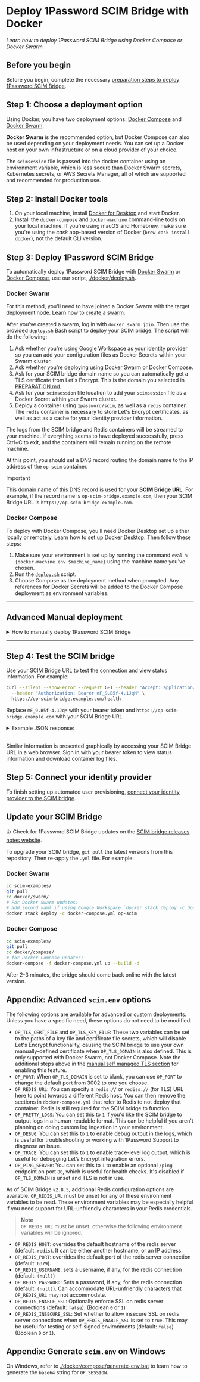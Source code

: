 # Deploy 1Password SCIM Bridge with Docker

*Learn how to deploy 1Password SCIM Bridge using Docker Compose or Docker Swarm.*

## Before you begin

Before you begin, complete the necessary [preparation steps to deploy 1Password SCIM Bridge](/PREPARATION.md).

## Step 1: Choose a deployment option

Using Docker, you have two deployment options: [Docker Compose](https://docs.docker.com/compose/) and [Docker Swarm](https://docs.docker.com/engine/swarm/).

**Docker Swarm** is the recommended option, but Docker Compose can also be used depending on your deployment needs. You can set up a Docker host on your own infrastructure or on a cloud provider of your choice.

The `scimsession` file is passed into the docker container using an environment variable, which is less secure than Docker Swarm secrets, Kubernetes secrets, or AWS Secrets Manager, all of which are supported and recommended for production use.

## Step 2: Install Docker tools

1. On your local machine, install [Docker for Desktop](https://www.docker.com/products/docker-desktop) and start Docker.
2. Install the `docker-compose` and `docker-machine` command-line tools on your local machine. If you're using macOS and Homebrew, make sure you're using the _cask_ app-based version of Docker (`brew cask install docker`), not the default CLI version.

## Step 3: Deploy 1Password SCIM Bridge

To automatically deploy 1Password SCIM Bridge with [Docker Swarm](#docker-swarm) or [Docker Compose](#docker-compose), use our script, [./docker/deploy.sh](deploy.sh).

### Docker Swarm

For this method, you'll need to have joined a Docker Swarm with the target deployment node. Learn how to [create a swarm](https://docs.docker.com/engine/swarm/swarm-tutorial/create-swarm/).

After you've created a swarm, log in with `docker swarm join`. Then use the provided [`deploy.sh`](/docker/deploy.sh) Bash script to deploy your SCIM bridge. The script will do the following:

1. Ask whether you're using Google Workspace as your identity provider so you can add your configuration files as Docker Secrets within your Swarm cluster.
2. Ask whether you're deploying using Docker Swarm or Docker Compose.
3. Ask for your SCIM bridge domain name so you can automatically get a TLS certificate from Let's Encrypt. This is the domain you selected in [PREPARATION.md](/PREPARATION.md).
4. Ask for your `scimsession` file location to add your `scimsession` file as a Docker Secret within your Swarm cluster.
5. Deploy a container using `1password/scim`, as well as a `redis` container. The `redis` container is necessary to store Let's Encrypt certificates, as well as act as a cache for your identity provider information.

The logs from the SCIM bridge and Redis containers will be streamed to your machine. If everything seems to have deployed successfully, press Ctrl+C to exit, and the containers will remain running on the remote machine.

At this point, you should set a DNS record routing the domain name to the IP address of the `op-scim` container.

> [!IMPORTANT]
> This domain name of this DNS record is used for your **SCIM Bridge URL**. For example, if the record name is `op-scim-bridge.example.com`, then your SCIM Bridge URL is `https://op-scim-bridge.example.com`.

### Docker Compose

To deploy with Docker Compose, you'll need Docker Desktop set up either locally or remotely. Learn how to [set up Docker Desktop](https://docs.docker.com/desktop/). Then follow these steps:

1. Make sure your environment is set up by running the command `eval %{docker-machine env $machine_name}` using the machine name you've chosen.
2. Run the [`deploy.sh`](/docker/deploy.sh) script.
3. Choose Compose as the deployment method when prompted. Any references for Docker Secrets will be added to the Docker Compose deployment as environment variables.

<hr>

## Advanced Manual deployment

<details>
<summary>How to manually deploy 1Password SCIM Bridge</summary>

You can also manually deploy the SCIM bridge with [Docker Swarm](#docker-swarm-manual-deployment) or [Docker Compose](#docker-compose-manual-deployment).

### Clone `scim-examples`

You’ll need to clone this repository using `git` into a directory of your choice:

```bash
git clone https://github.com/1Password/scim-examples.git
```

You can then browse to the Docker directory:

```bash
cd scim-examples/docker/
```

### Docker Swarm manual deployment

To use Docker Swarm, run `docker swarm init` or `docker swarm join` on the target node and complete that portion of the setup. Refer to [Docker’s documentation for more details](https://docs.docker.com/engine/swarm/swarm-tutorial/create-swarm/).

Unlike Docker Compose, you won't need to set the `OP_SESSION` variable in `scim.env`. Instead, you'll use Docker Secrets to store the `scimsession` file. You'll still need to set the environment variable `OP_TLS_DOMAIN` within `scim.env` to the URL you selected during [PREPARATION.md](/PREPARATION.md). Open that in your preferred text editor and change `OP_TLS_DOMAIN` to that domain name. This is also needs to be set for self-managed TLS Docker Swarm deployment.

#### If you use Google Workspace as your identity provider

If you use Google Workspace as your identity provider, you'll need to set up some additional secrets.

First, edit the [`workspace-settings.json`](/docker/swarm/workspace-settings.json) file in this folder and enter the appropriate details. Then create the necessary secrets for Google Workspace:

```bash
# this is the path of the JSON file you edited in the paragraph above
docker secret create workspace-settings ./workspace-settings.json
# replace ./workspace-credentials.json with the path to the file Google generated for your Google Service Account
docker secret create workspace-credentials ./workspace-credentials.json

```
<br>

After that’s set up, you can do the following (using the alternate command for the stack deployment if using Google Workspace as your identity provider):

```bash
# enter the swarm directory
cd scim-examples/docker/swarm/
# sets up a Docker Secret on your Swarm
cat /path/to/scimsession | docker secret create scimsession -
# deploy your Stack
docker stack deploy -c docker-compose.yml op-scim
# (optional) view the service logs
docker service logs --raw -f op-scim_scim
```

Alternate Google Workspace stack deployment command:

``` bash
# deploy your Stack with Google Workspace settings
docker stack deploy -c docker-compose.yml -c gw-docker-compose.yml op-scim
```
Learn more about [connecting Google Workspace to 1Password SCIM Bridge](https://support.1password.com/scim-google-workspace/).

### Self managed TLS for Docker Swarm

Provide your own key and cert files to the deployment as secrets, which disables Let's Encrypt functionality. In order to utilize self managed TLS key and certificate files, you need to define these as secrets using the following commands and And finally, use `docker stack` to deploy:

```bash
cat /path/to/private.key | docker secret create op-tls-key -
cat /path/to/cert.crt | docker secret create op-tls-crt -
```

Use `docker stack` to deploy:

``` bash
# deploy your Stack with self-managed TLS using Docker Secrets
docker stack deploy -c docker-compose.yml -c docker.tls.yml op-scim
```

``` bash
# (optional) view the service logs
docker service logs --raw -f op-scim_scim
```

### Docker Compose manual deployment

When using Docker Compose, you can create the environment variable `OP_SESSION` manually by doing the following:

```bash
# only needed for Docker Compose - use Docker Secrets when using Swarm
# enter the compose directory (if you aren’t already in it)
cd scim-examples/docker/compose/
SESSION=$(cat /path/to/scimsession | base64 | tr -d "\n")
sed -i '' -e "s/OP_SESSION=$/OP_SESSION=$SESSION/" ./scim.env
```

You’ll also need to set the environment variable `OP_TLS_DOMAIN` within `scim.env` to the URL you selected during [PREPARATION.md](/PREPARATION.md). Open that in your preferred text editor and change `OP_TLS_DOMAIN` to that domain name.

Ensure that `OP_TLS_DOMAIN` is set to the domain name you’ve set up before you continue.

#### If you use Google Workspace as your identity provider

It is not recommended to use Docker Compose for your SCIM bridge deployment if you are integrating with Google Workspace. Consider [using Docker Swarm](#docker-swarm-manual-deployment) instead.

</details>

<hr>

## Step 4: Test the SCIM bridge

Use your SCIM Bridge URL to test the connection and view status information. For example:

```sh
curl --silent --show-error --request GET --header "Accept: application/json" \
  --header "Authorization: Bearer mF_9.B5f-4.1JqM" \
  https://op-scim-bridge.example.com/health
```

Replace `mF_9.B5f-4.1JqM` with your bearer token and `https://op-scim-bridge.example.com` with your SCIM Bridge URL.

<details>
<summary>Example JSON response:</summary>

```json
{
  "build": "209031",
  "version": "2.9.3",
  "reports": [
    {
      "source": "ConfirmationWatcher",
      "time": "2024-04-25T14:06:09Z",
      "expires": "2024-04-25T14:16:09Z",
      "state": "healthy"
    },
    {
      "source": "RedisCache",
      "time": "2024-04-25T14:06:09Z",
      "expires": "2024-04-25T14:16:09Z",
      "state": "healthy"
    },
    {
      "source": "SCIMServer",
      "time": "2024-04-25T14:06:56Z",
      "expires": "2024-04-25T14:16:56Z",
      "state": "healthy"
    },
    {
      "source": "StartProvisionWatcher",
      "time": "2024-04-25T14:06:09Z",
      "expires": "2024-04-25T14:16:09Z",
      "state": "healthy"
    }
  ],
  "retrievedAt": "2024-04-25T14:06:56Z"
}
```

</details>
<br />

Similar information is presented graphically by accessing your SCIM Bridge URL in a web browser. Sign in with your bearer token to view status information and download container log files.

## Step 5: Connect your identity provider

To finish setting up automated user provisioning, [connect your identity provider to the SCIM bridge](https://support.1password.com/scim/#step-3-connect-your-identity-provider).

## Update your SCIM Bridge

👍 Check for 1Password SCIM Bridge updates on the [SCIM bridge releases notes website](https://releases.1password.com/provisioning/scim-bridge/).

To upgrade your SCIM bridge, `git pull` the latest versions from this repository. Then re-apply the `.yml` file. For example:

### Docker Swarm

```bash
cd scim-examples/
git pull
cd docker/swarm/
# For Docker Swarm updates:
# add second yaml if using Google Workspace `docker stack deploy -c docker-compose.yml -c gw-docker-compose.yml op-scim`
docker stack deploy -c docker-compose.yml op-scim
```

### Docker Compose

```bash
cd scim-examples/
git pull
cd docker/compose/
# for Docker Compose updates:
docker-compose -f docker-compose.yml up --build -d
```

After 2-3 minutes, the bridge should come back online with the latest version.

## Appendix: Advanced `scim.env` options

The following options are available for advanced or custom deployments. Unless you have a specific need, these options do not need to be modified.

* `OP_TLS_CERT_FILE` and `OP_TLS_KEY_FILE`: These two variables can be set to the paths of a key file and certificate file secrets, which will disable Let's Encrypt functionality, causing the SCIM bridge to use your own manually-defined certificate when `OP_TLS_DOMAIN` is also defined. This is only supported with Docker Swarm, not Docker Compose. Note the additional steps above in the [manual self managed TLS section](#Self-managed-TLS-for-Docker-Swarm) for enabling this feature.
* `OP_PORT`: When `OP_TLS_DOMAIN` is set to blank, you can use `OP_PORT` to change the default port from 3002 to one you choose.
* `OP_REDIS_URL`: You can specify a `redis://` or `rediss://` (for TLS) URL here to point towards a different Redis host. You can then remove the sections in `docker-compose.yml` that refer to Redis to not deploy that container. Redis is still required for the SCIM bridge to function.  
* `OP_PRETTY_LOGS`: You can set this to `1` if you'd like the SCIM bridge to output logs in a human-readable format. This can be helpful if you aren't planning on doing custom log ingestion in your environment.
* `OP_DEBUG`: You can set this to `1` to enable debug output in the logs, which is useful for troubleshooting or working with 1Password Support to diagnose an issue.
* `OP_TRACE`: You can set this to `1` to enable trace-level log output, which is useful for debugging Let’s Encrypt integration errors.
* `OP_PING_SERVER`: You can set this to `1` to enable an optional `/ping` endpoint on port `80`, which is useful for health checks. It's disabled if `OP_TLS_DOMAIN` is unset and TLS is not in use.

As of SCIM Bridge `v2.8.5`, additional Redis configuration options are available. `OP_REDIS_URL` must be unset for any of these environment variables to be read. These environment variables may be especially helpful if you need support for URL-unfriendly characters in your Redis credentials. 

> **Note**  
> `OP_REDIS_URL` must be unset, otherwise the following environment variables will be ignored.

* `OP_REDIS_HOST`:  overrides the default hostname of the redis server (default: `redis`). It can be either another hostname, or an IP address.
* `OP_REDIS_PORT`: overrides the default port of the redis server connection (default: `6379`).
* `OP_REDIS_USERNAME`: sets a username, if any, for the redis connection (default: `(null)`)
* `OP_REDIS_PASSWORD`: Sets a password, if any, for the redis connection (default: `(null)`). Can accommodate URL-unfriendly characters that `OP_REDIS_URL` may not accommodate. 
* `OP_REDIS_ENABLE_SSL`: Optionally enforce SSL on redis server connections (default: `false`).   (Boolean `0` or `1`)
* `OP_REDIS_INSECURE_SSL`: Set whether to allow insecure SSL on redis server connections when `OP_REDIS_ENABLE_SSL` is set to `true`. This may be useful for testing or self-signed environments (default: `false`) (Boolean `0` or `1`).

## Appendix: Generate `scim.env` on Windows

On Windows, refer to [./docker/compose/generate-env.bat](generate-env.bat) to learn how to generate the `base64` string for `OP_SESSION`.
